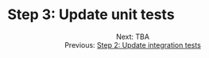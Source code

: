 # Step 3: Update unit tests


<div align="center">
  <div>
    Next: TBA
  </div>
  <div>
    Previous: <a href="./06-step-2-update-integration-tests.md">Step 2: Update integration tests</a>
  </div>
</div>
